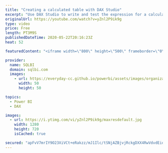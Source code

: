 ```yaml
---
title: "Creating a calculated table with DAX Studio"
excerpt: "Use DAX Studio to write and test the expression for a calculated table in Power BI. How to learn DAX: https://www.sqlbi.com/guides/dax/ DAX Studio: https://daxstudio.org/"
originalUrl: https://youtube.com/watch?v=yZnl2P9ik9g
type: video
price: Free
length: PT3M9S
publishedDateTime: 2020-05-22T20:16:23Z
heat: 52

featuredContent: "<iframe width=\"800\" height=\"500\" frameborder=\"0\" src=\"https://www.youtube.com/embed/yZnl2P9ik9g\" allow=\"accelerometer; autoplay; encrypted-media; gyroscope; picture-in-picture\" allowfullscreen></iframe>"

provider:
  name: SQLBI
  domain: sqlbi.com
  images:
    - url: https://everyday-cc.github.io/powerbi/assets/images/organizations/sqlbi.com-50x50.jpg
      width: 50
      height: 50

topics:
  - Power BI
  - DAX

images:
  - url: https://i.ytimg.com/vi/yZnl2P9ik9g/maxresdefault.jpg
    width: 1280
    height: 720
    isCached: true

secured: "apFvV7mrIY9O23XiVCt+eRakzz/mJ1Ilc/tSNjAZBjvjRckgDXX4RwVdvdEid0/Dhw9GqPfbPwZMzeOZSqeRg/RgbqGCCJr/f/0hE49B4EFg8BygO7/6ZoiDps5qDFp/8dd3VZDf5wVWXfU1zlXBj4ZTY4mwzEP1l8Oym8W9UvMy+d4seHmLZ7QigEpt3zygbf6Cl1Mmdom+JWT80dbnfWbP2ESSd7eoFEjOKXEwfpxpxutbmioy1A/0jedy8U0SnQ58v/QHZ/z8AnglbfQckjcYVGl5y7wI2zJ1ibw86gL7Ff5WMdNdeb8SmNqAWEg0PnzKrkIJy1MNjtcVcLI7EhI7ELn+n9nte+81HSlA7sbHVvld901NH7iL+xwNm4DF+ZxGr+QrHL+uNZC10YfvFfjOIDd+L1pyD6COgBoaT5s=;WjV6cWRtvhu5qn1HT8wMog=="
---
```


